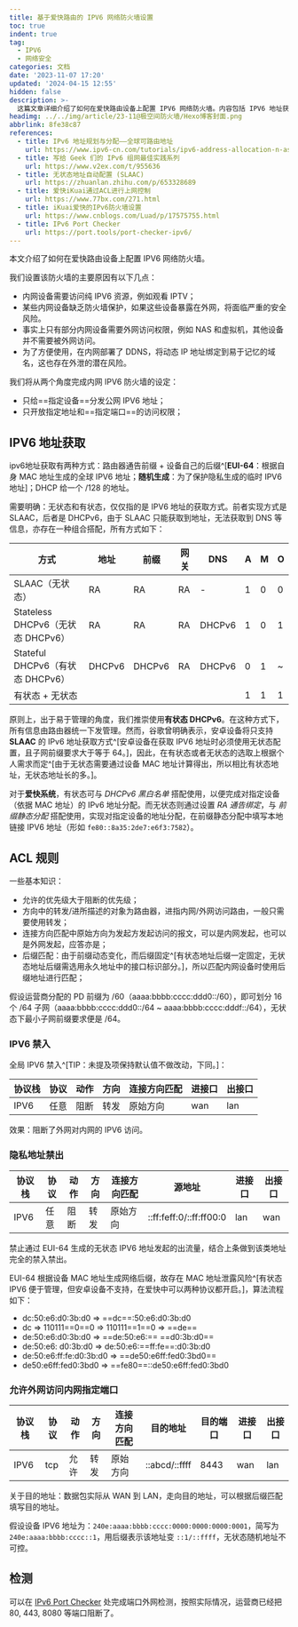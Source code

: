 ```yaml
---
title: 基于爱快路由的 IPV6 网络防火墙设置
toc: true
indent: true
tag:
  - IPV6
  - 网络安全
categories: 文档
date: '2023-11-07 17:20'
updated: '2024-04-15 12:55'
hidden: false
description: >-
  这篇文章详细介绍了如何在爱快路由设备上配置 IPV6 网络防火墙。内容包括 IPV6 地址获取的两种方式、ACL 规则的设定、全局 IPV6 禁入、隐私地址禁出以及允许外网访问内网指定端口的具体操作步骤。通过详细的步骤和代码示例，帮助用户有效防止恶意流量攻击，确保网络的安全性和稳定性。
headimg: ../../img/article/23-11@极空间防火墙/Hexo博客封面.png
abbrlink: 8fe38c87
references: 
  - title: IPv6 地址规划与分配——全球可路由地址 
    url: https://www.ipv6-cn.com/tutorials/ipv6-address-allocation-n-assignment.html
  - title: 写给 Geek 们的 IPv6 组网最佳实践系列
    url: https://www.v2ex.com/t/955636
  - title: 无状态地址自动配置 (SLAAC)
    url: https://zhuanlan.zhihu.com/p/653328689
  - title: 爱快iKuai通过ACL进行上网控制
    url: https://www.77bx.com/271.html
  - title: iKuai爱快的IPv6防火墙设置
    url: https://www.cnblogs.com/Luad/p/17575755.html
  - title: IPv6 Port Checker
    url: https://port.tools/port-checker-ipv6/
---
```


本文介绍了如何在爱快路由设备上配置 IPV6 网络防火墙。

<!-- more -->

我们设置该防火墙的主要原因有以下几点：

- 内网设备需要访问纯 IPV6 资源，例如观看 IPTV；
- 某些内网设备缺乏防火墙保护，如果这些设备暴露在外网，将面临严重的安全风险。
- 事实上只有部分内网设备需要外网访问权限，例如 NAS 和虚拟机，其他设备并不需要被外网访问。
- 为了方便使用，在内网部署了 DDNS，将动态 IP 地址绑定到易于记忆的域名，这也存在外泄的潜在风险。

我们将从两个角度完成内网 IPV6 防火墙的设定：

- 只给==指定设备==分发公网 IPV6 地址；
- 只开放指定地址和==指定端口==的访问权限；

## IPV6 地址获取

ipv6地址获取有两种方式：路由器通告前缀 + 设备自己的后缀^[**EUI-64**：根据自身 MAC 地址生成的全球 IPV6 地址；**随机生成**：为了保护隐私生成的临时 IPV6 地址]；DHCP 给一个 /128 的地址。

需要明确：无状态和有状态，仅仅指的是 IPV6 地址的获取方式。前者实现方式是 SLAAC，后者是 DHCPv6，由于 SLAAC 只能获取到地址，无法获取到 DNS 等信息，亦存在一种组合搭配，所有方式如下：

| 方式                              | 地址   | 前缀   | 网关 | DNS    | A    | M    | O    |
| --------------------------------- | ------ | ------ | ---- | ------ | ---- | ---- | ---- |
| SLAAC（无状态）                   | RA     | RA     | RA   | -      | 1    | 0    | 0    |
| Stateless DHCPv6（无状态 DHCPv6） | RA     | RA     | RA   | DHCPv6 | 1    | 0    | 1    |
| Stateful DHCPv6（有状态 DHCPv6）  | DHCPv6 | DHCPv6 | RA   | DHCPv6 | 0    | 1    | ~    |
| 有状态 + 无状态                   |        |        |      |        | 1    | 1    | 1    |

原则上，出于易于管理的角度，我们推崇使用**有状态 DHCPv6**。在这种方式下，所有信息由路由器统一下发管理。然而，谷歌曾明确表示，安卓设备将只支持 **SLAAC** 的 IPv6 地址获取方式^[安卓设备在获取 IPV6 地址时必须使用无状态配置，且子网前缀要求大于等于 64。]，因此，在有状态或者无状态的选取上根据个人需求而定^[由于无状态需要通过设备 MAC 地址计算得出，所以相比有状态地址，无状态地址长的多。]。

对于**爱快系统**，有状态可与 *DHCPv6 黑白名单* 搭配使用，以便完成对指定设备（依据 MAC 地址）的 IPv6 地址分配。而无状态则通过设置 *RA 通告绑定*，与 *前缀静态分配* 搭配使用，实现对指定设备的地址分配，在前缀静态分配中填写本地链接 IPV6 地址（形如 `fe80::8a35:2de7:e6f3:7582`）。

## ACL 规则

一些基本知识：

- 允许的优先级大于阻断的优先级；
- 方向中的转发/进所描述的对象为路由器，进指内网/外网访问路由，一般只需要使用转发；
- 连接方向匹配中原始方向为发起方发起访问的报文，可以是内网发起，也可以是外网发起，应答亦是；
- 后缀匹配：由于前缀动态变化，而后缀固定^[有状态地址后缀一定固定，无状态地址后缀需选用永久地址中的接口标识部分。]，所以匹配内网设备时使用后缀地址进行匹配；

假设运营商分配的 PD 前缀为 /60（aaaa:bbbb:cccc:ddd0::/60），即可划分 16 个 /64 子网（aaaa:bbbb:cccc:ddd0::/64 ~ aaaa:bbbb:cccc:dddf::/64），无状态下最小子网前缀要求便是 /64。

### IPV6 禁入

全局 IPV6 禁入^[TIP：未提及项保持默认值不做改动，下同。]：

| 协议栈 | 协议 | 动作 | 方向 | 连接方向匹配 | 进接口 | 出接口 |
| ------ | ---- | ---- | ---- | ------------ | ------ | ------ |
| IPV6   | 任意 | 阻断 | 转发 | 原始方向     | wan    | lan    |

效果：阻断了外网对内网的 IPV6 访问。

### 隐私地址禁出

| 协议栈 | 协议 | 动作 | 方向 | 连接方向匹配 | 源地址                  | 进接口 | 出接口 |
| ------ | ---- | ---- | ---- | ------------ | ----------------------- | ------ | ------ |
| IPV6   | 任意 | 阻断 | 转发 | 原始方向     | ::ff:feff:0/::ff:ff00:0 | lan    | wan    |

禁止通过 EUI-64 生成的无状态 IPV6 地址发起的出流量，结合上条做到该类地址完全的禁入禁出。

EUI-64 根据设备 MAC 地址生成网络后缀，故存在 MAC 地址泄露风险^[有状态 IPV6 便于管理，但安卓设备不支持，在爱快中可以两种协议都开启。]，算法流程如下：

- dc:50:e6:d0:3b:d0  => ==dc==:50:e6:d0:3b:d0
- dc => 110111==0==0 => 110111==1==0 => ==de==
- de:50:e6:d0:3b:d0 => ==de:50:e6:== ==d0:3b:d0==
- de:50:e6: d0:3b:d0 => de:50:e6:==ff:fe==:d0:3b:d0
- de:50:e6:ff:fe:d0:3b:d0 =>  ==de50:e6ff:fed0:3bd0==
- de50:e6ff:fed0:3bd0 => ==fe80==::de50:e6ff:fed0:3bd0

### 允许外网访问内网指定端口

| 协议栈 | 协议 | 动作 | 方向 | 连接方向匹配 | 目的地址      | 目的端口 | 进接口 | 出接口 |
| ------ | ---- | ---- | ---- | ------------ | ------------- | -------- | ------ | ------ |
| IPV6   | tcp  | 允许 | 转发 | 原始方向     | ::abcd/::ffff | 8443     | wan    | lan    |

关于目的地址：数据包实际从 WAN 到 LAN，走向目的地址，可以根据后缀匹配填写目的地址。

假设设备 IPV6 地址为：`240e:aaaa:bbbb:cccc:0000:0000:0000:0001`，简写为 `240e:aaaa:bbbb:cccc::1`，用后缀表示该地址变 `::1/::ffff`，无状态随机地址不可控。

## 检测

可以在 [IPv6 Port Checker](https://port.tools/port-checker-ipv6/) 处完成端口外网检测，按照实际情况，运营商已经把 80, 443, 8080 等端口阻断了。